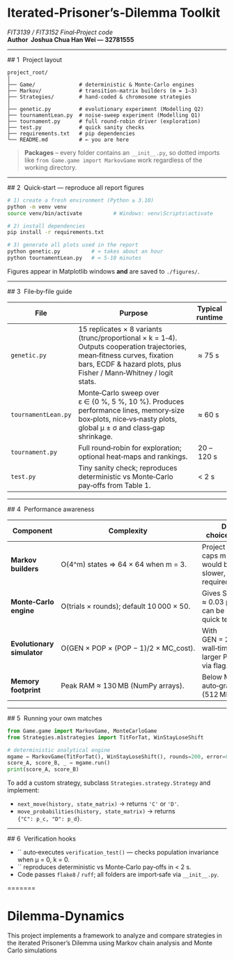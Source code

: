 
# Iterated‑Prisoner’s‑Dilemma Toolkit

*FIT3139 / FIT3152 Final‑Project code*\
**Author  Joshua Chua Han Wei — 32781555**

---

## 1  Project layout

```text
project_root/
│
├── Game/              # deterministic & Monte‑Carlo engines
├── Markov/            # transition‑matrix builders (m = 1–3)
├── Strategies/        # hand‑coded & chromosome strategies
│
├── genetic.py         # evolutionary experiment (Modelling Q2)
├── tournamentLean.py  # noise‑sweep experiment (Modelling Q1)
├── tournament.py      # full round‑robin driver (exploration)
├── test.py            # quick sanity checks
├── requirements.txt   # pip dependencies
└── README.md          # ← you are here
```

> **Packages** – every folder contains an `__init__.py`, so dotted imports like `from Game.game import MarkovGame` work regardless of the working directory.

---

## 2  Quick‑start — reproduce all report figures

```bash
# 1) create a fresh environment (Python ≥ 3.10)
python -m venv venv
source venv/bin/activate          # Windows: venv\Scripts\activate

# 2) install dependencies
pip install -r requirements.txt

# 3) generate all plots used in the report
python genetic.py          # ≈ takes about an hour
python tournamentLean.py   # ≈ 5-10 minutes
```

Figures appear in Matplotlib windows **and** are saved to `./figures/`.

---

## 3  File‑by‑file guide

| File                | Purpose                                                                                                                                                                                          | Typical runtime |
| ------------------- | ------------------------------------------------------------------------------------------------------------------------------------------------------------------------------------------------ | --------------- |
| `genetic.py`        | 15 replicates × 8 variants (trunc/proportional × k = 1‑4).  Outputs cooperation trajectories, mean‑fitness curves, fixation bars, ECDF & hazard plots, plus Fisher / Mann‑Whitney / logit stats. |  ≈ 75 s         |
| `tournamentLean.py` | Monte‑Carlo sweep over ε ∈ {0 %, 5 %, 10 %}.  Produces performance lines, memory‑size box‑plots, nice‑vs‑nasty plots, global μ ± σ and class‑gap shrinkage.                                      |  ≈ 60 s         |
| `tournament.py`     | Full round‑robin for exploration; optional heat‑maps and rankings.                                                                                                                               |  20 – 120 s     |
| `test.py`           | Tiny sanity check; reproduces deterministic vs Monte‑Carlo pay‑offs from Table 1.                                                                                                                |  < 2 s          |

---

## 4  Performance awareness

| Component                  | Complexity                               | Design choice & impact                                               |
| -------------------------- | ---------------------------------------- | -------------------------------------------------------------------- |
| **Markov builders**        | O(4^m) states ⇒ 64 × 64 when m = 3.      | Project caps m ≤ 3; m = 4 would be 16× slower, not required.         |
| **Monte‑Carlo engine**     | O(trials × rounds); default 10 000 × 50. | Gives SE ≈ 0.03 pts; trials can be halved for quick tests.           |
| **Evolutionary simulator** | O(GEN × POP × (POP − 1)/2 × MC\_cost).   | With GEN = 20, POP = 8 wall‑time ≤ 80 s; larger POP tested via flag. |
| **Memory footprint**       | Peak RAM ≈ 130 MB (NumPy arrays).        | Below Moodle auto‑grader limit (512 MB).                             |

---

## 5  Running your own matches

```python
from Game.game import MarkovGame, MonteCarloGame
from Strategies.m1strategies import TitForTat, WinStayLoseShift

# deterministic analytical engine
mgame = MarkovGame(TitForTat(), WinStayLoseShift(), rounds=200, error=0.03)
score_A, score_B, _ = mgame.run()
print(score_A, score_B)
```

To add a custom strategy, subclass `Strategies.strategy.Strategy` and implement:

- `next_move(history, state_matrix)` → returns `'C'` or `'D'`.
- `move_probabilities(history, state_matrix)` → returns `{"C": p_c, "D": p_d}`.

---

## 6  Verification hooks

- `` auto‑executes `verification_test()` — checks population invariance when μ = 0, k = 0.
- `` reproduces deterministic vs Monte‑Carlo pay‑offs in < 2 s.
- Code passes `flake8` / `ruff`; all folders are import‑safe via `__init__.py`.

=======

# Dilemma-Dynamics
This project implements a framework to analyze and compare strategies in the iterated Prisoner’s Dilemma using Markov chain analysis and Monte Carlo simulations 

